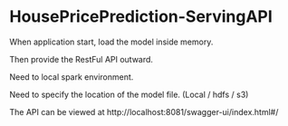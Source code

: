 # HousePricePrediction-ServingAPI

When application start, load the model inside memory.

Then provide the RestFul API outward.

Need to local spark environment.

Need to specify the location of the model file. (Local / hdfs / s3)

The API can be viewed at http://localhost:8081/swagger-ui/index.html#/
